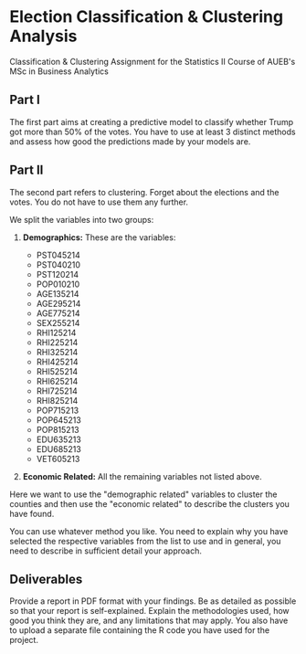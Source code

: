 # Election Classification & Clustering Analysis

Classification & Clustering Assignment for the Statistics II Course of AUEB's MSc in Business Analytics

## Part I

The first part aims at creating a predictive model to classify whether Trump got more than 50% of the votes. You have to use at least 3 distinct methods and assess how good the predictions made by your models are.

## Part II

The second part refers to clustering. Forget about the elections and the votes. You do not have to use them any further.

We split the variables into two groups:

1. **Demographics:** These are the variables:
   - PST045214
   - PST040210
   - PST120214
   - POP010210
   - AGE135214
   - AGE295214
   - AGE775214
   - SEX255214
   - RHI125214
   - RHI225214
   - RHI325214
   - RHI425214
   - RHI525214
   - RHI625214
   - RHI725214
   - RHI825214
   - POP715213
   - POP645213
   - POP815213
   - EDU635213
   - EDU685213
   - VET605213

2. **Economic Related:** All the remaining variables not listed above.

Here we want to use the "demographic related" variables to cluster the counties and then use the "economic related" to describe the clusters you have found.

You can use whatever method you like. You need to explain why you have selected the respective variables from the list to use and in general, you need to describe in sufficient detail your approach.

## Deliverables

Provide a report in PDF format with your findings. Be as detailed as possible so that your report is self-explained. Explain the methodologies used, how good you think they are, and any limitations that may apply. You also have to upload a separate file containing the R code you have used for the project.
